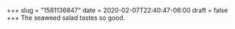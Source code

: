 +++
slug = "1581136847"
date = 2020-02-07T22:40:47-06:00
draft = false
+++
The seaweed salad tastes so good.